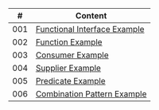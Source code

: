 |  #  | Content |
| --- | ------- | 
| 001 | [Functional Interface Example](./src/main/java/com/chivalrous/example/FunctionalInterfaceExample.java) |
| 002 | [Function Example](./src/main/java/com/chivalrous/example/FunctionExample.java) |
| 003 | [Consumer Example](./src/main/java/com/chivalrous/example/ConsumerExample.java) |
| 004 | [Supplier Example](./src/main/java/com/chivalrous/example/SupplierExample.java) |
| 005 | [Predicate Example](./src/main/java/com/chivalrous/example/PredicateExample.java) |
| 006 | [Combination Pattern Example](./src/main/java/com/chivalrous/example/pattern/combination/) |